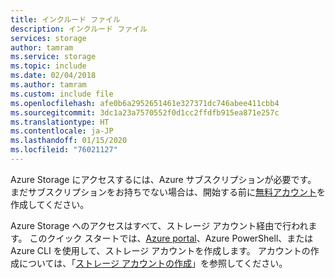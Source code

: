 ```yaml
---
title: インクルード ファイル
description: インクルード ファイル
services: storage
author: tamram
ms.service: storage
ms.topic: include
ms.date: 02/04/2018
ms.author: tamram
ms.custom: include file
ms.openlocfilehash: afe0b6a2952651461e327371dc746abee411cbb4
ms.sourcegitcommit: 3dc1a23a7570552f0d1cc2ffdfb915ea871e257c
ms.translationtype: HT
ms.contentlocale: ja-JP
ms.lasthandoff: 01/15/2020
ms.locfileid: "76021127"
---
```

Azure Storage にアクセスするには、Azure サブスクリプションが必要です。 まだサブスクリプションをお持ちでない場合は、開始する前に[無料アカウント](https://azure.microsoft.com/free/?WT.mc_id=A261C142F)を作成してください。

Azure Storage へのアクセスはすべて、ストレージ アカウント経由で行われます。 このクイック スタートでは、[Azure portal](https://portal.azure.com/)、Azure PowerShell、または Azure CLI を使用して、ストレージ アカウントを作成します。 アカウントの作成については、「[ストレージ アカウントの作成](../articles/storage/common/storage-account-create.md)」を参照してください。
